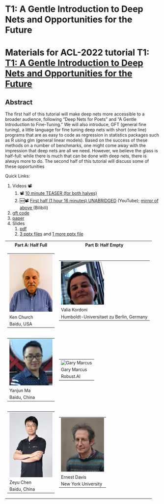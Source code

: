 # T1: A Gentle Introduction to Deep Nets and Opportunities for the Future

<h1>Materials for ACL-2022 tutorial T1: <a href="https://www.2022.aclweb.org/tutorials">T1: A Gentle Introduction to Deep Nets and Opportunities for the Future</a></h1>

<h2>Abstract</h2>
The first half of this tutorial will make deep nets more accessible to a broader audience, following “Deep Nets for Poets” and “A Gentle Introduction to Fine-Tuning.” We will also introduce, GFT (general fine tuning), a little language for fine tuning deep nets with short (one line) programs that are as easy to code as regression in statistics packages such as R using glm (general linear models).  Based on the success of these methods on a number of  benchmarks, one might come away with the impression that deep nets are all we need. However, we believe the glass is half-full: while there is much that can be done with deep nets, there is always more to do.  The second half of this tutorial will discuss some of these opportunities



<p>
Quick Links:
<ol>
<li>Videos 📽️ <ol>
	<li>📽️ <a href="https://youtu.be/IKjx38AV4bo">10 minute TEASER (for both halves)</a></li>
	<li>🆕📽️  <a href="https://youtu.be/fWS-pgKYE_o">First half (1 hour 16 minutes) UNABRIDGED</a> (YouTube);
<a href="https://www.bilibili.com/video/BV1Y54y1Z7H6?spm_id_from=444.41.list.card_archive.click"> mirror of above </a> (Bilibili)
</li>
	</ol></li>
<li><a href="https://github.com/kwchurch/gft">gft code</a></li>
<li><a href="papers/1.pdf">paper</a></li>
<li>Slides<ol>
		   <li><a href="slides/ACL-2022_tutorial_part_AB_V7.pdf">pdf</a></li>
  		   <li><a href="slides/ACL-2022_tutorial_slides_part_A">3 pptx files</a> and <a href="slides/ACL-2022_tutorial_slides_part_B">1 more pptx file</a></li>
		   </ol></li>
</ol>

<p>
<table><tr><th>Part A: Half Full</th><th>Part B: Half Empty</th></tr>
    <tr>                 <td> <table><tr><td><img src="instructors/KenChurch.jpg" alt="Ken Church" width=140></td></tr><tr><td>Ken Church</td></tr><tr><td>Baidu, USA</td></tr></table></td>
		    	 <td> <table><tr><td><img src="instructors/ValiaKordoni.jpeg" alt="Valia Kordoni" width=140> </td></tr><tr><td>Valia Kordoni</td></tr><tr><td>Humboldt-Universitaet zu Berlin, Germany</td></tr></table></td></tr>
    <tr> 
		    	 <td><table><tr><td><img src="instructors/YanjunMa.jpg" alt="YanjunMa.jpg" width=140> </td></tr><tr><td>Yanjun Ma</td></tr></tr><tr><td>Baidu, China</td></tr></table></td>
			 <td><table><tr><td><img src="http://garymarcus.com/rw_common/images/r9Z9V9K2RNuITm5s6lAdLw_thumb_c987.jpg" alt="Gary Marcus" width=140> </td></tr><tr><td>Gary Marcus</td></tr><tr><td>Robust.AI</td></tr></table></td></tr>
    <tr>		 <td><table><tr><td><img src="instructors/ZeyuChen.jpg" alt="Zeyu Chen" width=140> </td></tr><tr><td>Zeyu Chen</td></tr></tr><tr><td>Baidu, China</td></tr></table></td>
			 <td><table><tr><td><img src="instructors/ErnestDavis.jpg" alt="Ernest Davis" width=140> </td></tr><tr><td>Ernest Davis</td></tr></tr><tr><td>New York University</td></tr></table></td></tr></table>
			 
			 
			 









